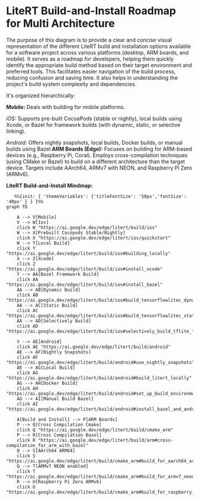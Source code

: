 #  LiteRT Build-and-Install Roadmap for Multi Architecture
 

The purpose of this diagram is to provide a clear and concise visual representation of the different LiteRT build and installation options available for a software project across various platforms (desktop, ARM boards, and mobile). It serves as a roadmap for developers, helping them quickly identify the appropriate build method based on their target environment and preferred tools. This facilitates easier navigation of the build process, reducing confusion and saving time. It also helps in understanding the project's build system complexity and dependencies.

It's organized hierarchically:

**Mobile:** Deals with building for mobile platforms.

*iOS:* Supports pre-built CocoaPods (stable or nightly), local builds using Xcode, or Bazel for framework builds (with dynamic, static, or selective linking).

*Android:* Offers nightly snapshots, local builds, Docker builds, or manual builds using Bazel.**ARM Boards (Edge):** Focuses on building for ARM-based devices (e.g., Raspberry Pi, Coral). Employs cross-compilation techniques (using CMake or Bazel) to build on a different architecture than the target device. Targets include AArch64, ARMv7 with NEON, and Raspberry Pi Zero (ARMv6).


****LiteRT Build-and-Install Mindmap:****

```mermaid
   %%{init: { 'themeVariables': {'titleFontSize': '50px','fontSize': '40px' } } }%%
graph TD

    A --> V[Mobile]
    V --> W[Ios]
    click W "https://ai.google.dev/edge/litert/build/ios"
    W --> X[Prebuilt Cocopods Stable/Nightly]
    click X "https://ai.google.dev/edge/litert/ios/quickstart"
    W --> Y[Local Build]
    click Y "https://ai.google.dev/edge/litert/build/ios#building_locally"
    X --> Z[Xcode]
    click Z "https://ai.google.dev/edge/litert/build/ios#install_xcode"
    Y --> AA[Bazel Framework Build]
    click AA "https://ai.google.dev/edge/litert/build/ios#install_bazel"
    AA --> AB[Dynamic Build]
    click AB "https://ai.google.dev/edge/litert/build/ios#build_tensorflowlitec_dynamic_framework_recommended"
    AA --> AC[Static Build]
    click AC "https://ai.google.dev/edge/litert/build/ios#build_tensorflowlitec_static_framework"
    AA --> AD[Selectively Build]
    click AD "https://ai.google.dev/edge/litert/build/ios#selectively_build_tflite_frameworks"

    V --> AE[Android]
    click AE "https://ai.google.dev/edge/litert/build/android"
    AE --> AF[Nightly Snapshots]
    click AF "https://ai.google.dev/edge/litert/build/android#use_nightly_snapshots"
    AE --> AG[Local Build]
    click AG "https://ai.google.dev/edge/litert/build/android#build_litert_locally"
    AG --> AH[Docker Build]
    click AH "https://ai.google.dev/edge/litert/build/android#set_up_build_environment_using_docker"
    AG --> AI[Manual Build Bazel]
    click AI "https://ai.google.dev/edge/litert/build/android#install_bazel_and_android_prerequisites"

    A[Build and Install] --> P[ARM Boards]
    P --> Q[Cross Compilation Cmake]
    click Q "https://ai.google.dev/edge/litert/build/cmake_arm"
    P --> R[Cross Compilation Bazel]
    click R "https://ai.google.dev/edge/litert/build/arm#cross-compilation_for_arm_with_bazel"
    Q --> S[AArch64 ARM64]
    click S "https://ai.google.dev/edge/litert/build/cmake_arm#build_for_aarch64_arm64"
    Q --> T[ARMv7 NEON enabled]
    click T "https://ai.google.dev/edge/litert/build/cmake_arm#build_for_armv7_neon_enabled"
    R --> U[Raspberry Pi Zero ARMv6]
    click U "https://ai.google.dev/edge/litert/build/cmake_arm#build_for_raspberry_pi_zero_armv6"


    







